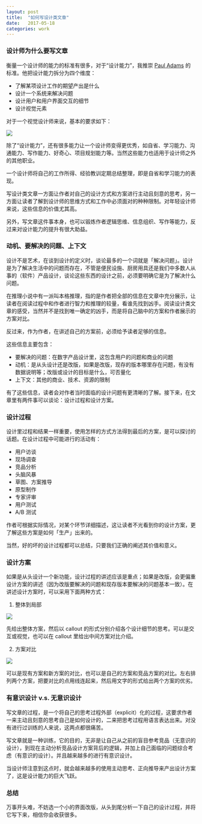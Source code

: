 ```yaml
---
layout: post
title:  "如何写设计类文章"
date:   2017-05-18
categories: work
---
```


### 设计师为什么要写文章

衡量一个设计师的能力的标准有很多，对于“设计能力”，我推崇 [Paul Adams](http://twitter.com/padday) 的标准。他把设计能力拆分为四个维度：

* 了解某项设计工作的期望产出是什么
* 设计一个系统来解决问题
* 设计用户和用户界面交互的细节
* 设计视觉元素

对于一个视觉设计师来说，基本的要求如下：

![](https://general-1258275882.cos.ap-chengdu.myqcloud.com/writing01.jpg)

除了“设计能力”，还有很多能力让一个设计师变得更优秀，如自省、学习能力、沟通能力、写作能力、好奇心、项目规划能力等。当然这些能力也适用于设计师之外的其他职业。

一个设计师将自己的工作所得、经验教训定期总结整理，即是自省和学习能力的表现。

写设计类文章一方面让作者对自己的设计方式和方案进行主动且刻意的思考，另一方面让读者了解到设计师的思维方式和工作中必须面对的种种限制。对年轻设计师来说，这些信息的价值尤其高。

另外，写文章这件事本身，也可以锻炼作者逻辑思维、信息组织、写作等能力，反过来对设计能力的提升有很大助益。

### 动机、要解决的问题、上下文

设计不是艺术，在谈到设计的定义时，谈论最多的一个词就是「解决问题」。设计是为了解决生活中的问题而存在，不管是便民设施、厨房用具还是我们中多数人从事的（软件）产品设计，谈论这些东西的设计之前，必须要明确它是为了解决什么问题。

在推理小说中有一派叫本格推理，指的是作者把全部的信息在文章中充分展示，让读者在阅读过程中和作者进行智力和推理的较量，看谁先找到凶手。阅读设计类文章的感受，当然并不是找到唯一确定的凶手，而是将自己脑中的方案和作者展示的方案对比。

反过来，作为作者，在讲述自己的方案前，必须给予读者足够的信息。

这些信息主要包含：

* 要解决的问题：在数字产品设计里，这包含用户的问题和商业的问题
* 动机：是从头设计还是改版，如果是改版，现存的版本哪里存在问题，有没有数据说明等；改版或设计的目标是什么，可否量化
* 上下文：其他的商业、技术、资源的限制

有了这些信息，读者会对作者当时面临的设计问题有更清晰的了解。接下来，在文章里有两件事可以谈论：设计过程和设计方案。

### 设计过程

设计里过程和结果一样重要，使用怎样的方式方法得到最后的方案，是可以探讨的话题。在设计过程中可能进行的活动有：

* 用户访谈
* 现场调查
* 竞品分析
* 头脑风暴
* 草图、方案推导
* 原型制作
* 专家评审
* 用户测试
* A/B 测试

作者可根据实际情况，对某个环节详细描述，这让读者不光看到你的设计方案，更了解这些方案是如何「生产」出来的。

当然，好的坏的设计过程都可以总结，只要我们正确的阐述其价值和意义。

### 设计方案

如果是从头设计一个新功能，设计过程的讲述应该是重点；如果是改版，会更偏重设计方案的讲述（因为改版要解决的问题和现存版本要解决的问题基本一致）。在讲述设计方案时，可以采用下面两种方式：

1. 整体到局部

![](https://general-1258275882.cos.ap-chengdu.myqcloud.com/writing02.jpg)

先给出整体方案，然后以 callout 的形式分别介绍各个设计细节的思考。可以是交互或视觉，也可以在 callout 里给出中间方案对比介绍。

2. 方案对比

![](https://general-1258275882.cos.ap-chengdu.myqcloud.com/writing03.jpg)

可以是现有方案和新方案的对比，也可以是自己的方案和竞品方案的对比。左右排列两个方案，把要对比的点用线连起来，然后用文字的形式给出两个方案的优劣。

### 有意识设计 v.s. 无意识设计

写文章的过程，是一个将自己的思考过程外部（explicit）化的过程，这要求作者一来主动且刻意的思考自己是如何设计的，二来把思考过程用语言表达出来。对没有进行过训练的人来说，这两点都很痛苦。

写文章就是一种训练，它的目的，无非是让自己从之前的盲目参考竞品（无意识的设计），到现在主动分析竞品设计方案背后的逻辑，并加上自己面临的问题综合考虑（有意识的设计）。并且越来越多的进行有意识设计。

当设计师注意到这点时，就会越来越多的使用主动思考、正向推导来产出设计方案了，这是设计能力的巨大飞跃。

### 总结

万事开头难，不妨选一个小的界面改版，从头到尾分析一下自己的设计过程，并将它写下来，相信你会收获很多。
